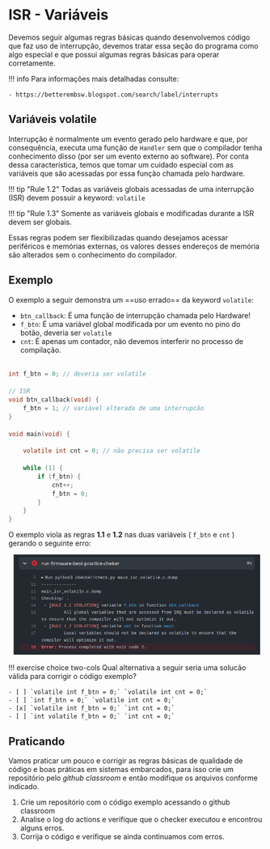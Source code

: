 # ISR - Variáveis

Devemos seguir algumas regras básicas quando desenvolvemos código que faz uso de interrupção, devemos tratar essa seção do programa como algo especial e que possui algumas regras básicas para operar corretamente. 

!!! info
    Para informações mais detalhadas consulte:
    
    - https://betterembsw.blogspot.com/search/label/interrupts 

## Variáveis volatile

Interrupção é normalmente um evento gerado pelo hardware e que, por consequência, executa uma função de `Handler` sem que o compilador tenha conhecimento disso (por ser um evento externo ao software). Por conta dessa característica, temos que tomar um cuidado especial com as variáveis que são acessadas por essa função chamada pelo hardware.

!!! tip "Rule 1.2"
    Todas as variáveis globais acessadas de uma interrupção (ISR) devem possuir a keyword: `volatile`
    
!!! tip "Rule 1.3"
    Somente as variáveis globais e modificadas durante a ISR devem ser globais.
    
Essas regras podem ser flexibilizadas quando desejamos acessar periféricos e memórias externas, os valores desses endereços de memória são alterados sem o conhecimento do compilador.

## Exemplo

O exemplo a seguir demonstra um ==uso errado== da keyword `volatile`:

- `btn_callback`: É uma função de interrupção chamada pelo Hardware!
- `f_btn`: É uma variável global modificada por um evento no pino do botão, deveria ser `volatile`
- `cnt`: É apenas um contador, não devemos interferir no processo de compilação.

```c

int f_btn = 0; // deveria ser volatile

// ISR
void btn_callback(void) {
    f_btn = 1; // variável alterada de uma interrupcão
}

void main(void) {
    
    volatile int cnt = 0; // não precisa ser volatile
    
    while (1) {
        if (f_btn) {
            cnt++;
            f_btn = 0;
        }
    }
}
```

O exemplo viola as regras **1.1** e **1.2** nas duas variáveis ( `f_btn` e `cnt` ) gerando o seguinte erro:

![](figs/checker-rule-isr-volatile.png)

!!! exercise choice two-cols
    Qual alternativa a seguir seria uma solucão válida para corrigir o código exemplo?
    
    - [ ] `volatile int f_btn = 0;` `volatile int cnt = 0;`
    - [ ] `int f_btn = 0;` `volatile int cnt = 0;`
    - [x] `volatile int f_btn = 0;` `int cnt = 0;`
    - [ ] `int volatile f_btn = 0;` `int cnt = 0;`

## Praticando

Vamos praticar um pouco e corrigir as regras básicas de qualidade de código e boas práticas em sistemas embarcados, para isso crie um repositório pelo *github classroom* e então modifique os arquivos conforme indicado.

1. Crie um repositório com o código exemplo acessando o github classroom
1. Analise o log do actions e verifique que o checker executou e encontrou alguns erros.
1. Corrija o código e verifique se ainda continuamos com erros.
